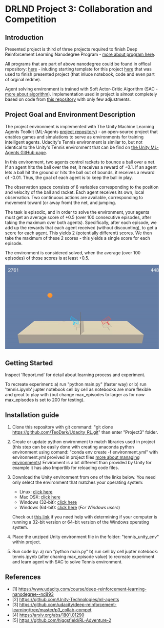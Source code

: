 
# DRLND Project 3: Collaboration and Competition

## Introduction

Presented project is third of three projects required to finish Deep Reinforcement Learning Nanodegree Program - [more about program here](https://www.udacity.com/course/deep-reinforcement-learning-nanodegree--nd893). 

All programs that are part of above nanodegree could be found in offical repository: [here](https://github.com/udacity/deep-reinforcement-learning) - inluding starting template for this project [here](https://github.com/udacity/deep-reinforcement-learning/tree/master/p3_collab-compet) that was used to finish presented project (that inluce notebook, code and even part of orginal redme).

Agent solving environment is trained with Soft Actor-Critic Algorithm (SAC - [more about algorithm](https://arxiv.org/abs/1801.01290)). Implementation used in project is almost completely based on code from [this repository](https://github.com/higgsfield/RL-Adventure-2) with only few adjustments.

## Project Goal and Environment Description

The project environment is implemented with The Unity Machine Learning Agents Toolkit (ML-Agents [project repository](https://github.com/Unity-Technologies/ml-agents)) - an open-source project that enables games and simulations to serve as environments for training intelligent agents. Udacity's Tennis environment is similar to, but not identical to the Unity's Tennis environment that can be find on [the Unity ML-Agents GitHub page](https://github.com/Unity-Technologies/ml-agents/blob/master/docs/Learning-Environment-Examples.md#tennis).

In this environment, two agents control rackets to bounce a ball over a net. If an agent hits the ball over the net, it receives a reward of +0.1. If an agent lets a ball hit the ground or hits the ball out of bounds, it receives a reward of -0.01. Thus, the goal of each agent is to keep the ball in play.

The observation space consists of 8 variables corresponding to the position and velocity of the ball and racket. Each agent receives its own, local observation. Two continuous actions are available, corresponding to movement toward (or away from) the net, and jumping.

The task is episodic, and in order to solve the environment, your agents must get an average score of +0.5 (over 100 consecutive episodes, after taking the maximum over both agents). Specifically, after each episode, we add up the rewards that each agent received (without discounting), to get a score for each agent. This yields 2 (potentially different) scores. We then take the maximum of these 2 scores - this yields a single score for each episode.

The environment is considered solved, when the average (over 100 episodes) of those scores is at least +0.5.

![Alt Text](./Images/after.gif)

## Getting Started

Inspect 'Report.md' for detail about learning process and experiment.

To recreate experiment: a) run "python main.py" (faster way) or b) run 'tennis.ipynb' jupter notebook cell by cell as notebooks are more flexible and great to play with (but change max_episodes to larger as for now max_episodes is set to 200 for testing).

## Installation guide

1. Clone this repository with git command: "git clone https://github.com/TeoDark/Udacity_RL.git" than enter "Project3" folder.

2. Create or update python environment to match libraries used in project (this step can be easily done with creating anaconda python environment using comand: "conda env create -f environment.yml" with environment.yml provived in project files [more about managing environments](https://docs.conda.io/projects/conda/en/latest/user-guide/tasks/manage-environments.html))
Enviroment is a bit different than provided by Unity for example it has also Importlib for reloading code files.

2. Download the Unity environment from one of the links below.  You need only select the environment that matches your operating system:
    - Linux: [click here](https://s3-us-west-1.amazonaws.com/udacity-drlnd/P3/Tennis/Tennis_Linux.zip)
    - Mac OSX: [click here](https://s3-us-west-1.amazonaws.com/udacity-drlnd/P3/Tennis/Tennis.app.zip)
    - Windows (32-bit): [click here](https://s3-us-west-1.amazonaws.com/udacity-drlnd/P3/Tennis/Tennis_Windows_x86.zip)
    - Windows (64-bit): [click here](https://s3-us-west-1.amazonaws.com/udacity-drlnd/P3/Tennis/Tennis_Windows_x86_64.zip)
    (_For Windows users_) 
    
    Check out [this link](https://support.microsoft.com/en-us/help/827218/how-to-determine-whether-a-computer-is-running-a-32-bit-version-or-64) if you need help with determining if your computer is running a 32-bit version or 64-bit version of the Windows operating system.

3. Place the unziped Unity environment file in the folder: "tennis_unity_env"  within project. 

4. Run code by: a) run "python main.py" b) run cell by cell jupter notebook: tennis.ipynb (after chaning max_episode value) to recreate experiment and learn agent with SAC to solve Tennis environment.

## References

- [1] https://www.udacity.com/course/deep-reinforcement-learning-nanodegree--nd893
- [2] https://github.com/Unity-Technologies/ml-agents
- [3] https://github.com/udacity/deep-reinforcement-learning/tree/master/p3_collab-compet
- [4] https://arxiv.org/abs/1801.01290
- [5] https://github.com/higgsfield/RL-Adventure-2
